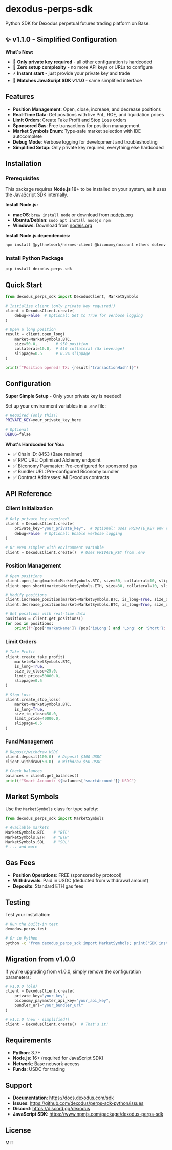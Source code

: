 # dexodus-perps-sdk

Python SDK for Dexodus perpetual futures trading platform on Base.

## ✨ **v1.1.0 - Simplified Configuration**

**What's New:**
- 🎯 **Only private key required** - all other configuration is hardcoded
- 🚀 **Zero setup complexity** - no more API keys or URLs to configure  
- ⚡ **Instant start** - just provide your private key and trade
- 🔄 **Matches JavaScript SDK v1.1.0** - same simplified interface

## Features

- **Position Management**: Open, close, increase, and decrease positions
- **Real-Time Data**: Get positions with live PnL, ROE, and liquidation prices
- **Limit Orders**: Create Take Profit and Stop Loss orders
- **Sponsored Gas**: Free transactions for position management
- **Market Symbols Enum**: Type-safe market selection with IDE autocomplete
- **Debug Mode**: Verbose logging for development and troubleshooting
- **Simplified Setup**: Only private key required, everything else hardcoded

## Installation

### Prerequisites

This package requires **Node.js 16+** to be installed on your system, as it uses the JavaScript SDK internally.

**Install Node.js:**
- **macOS**: `brew install node` or download from [nodejs.org](https://nodejs.org/)
- **Ubuntu/Debian**: `sudo apt install nodejs npm`
- **Windows**: Download from [nodejs.org](https://nodejs.org/)

**Install Node.js dependencies:**
```bash
npm install @pythnetwork/hermes-client @biconomy/account ethers dotenv
```

### Install Python Package

```bash
pip install dexodus-perps-sdk
```

## Quick Start

```python
from dexodus_perps_sdk import DexodusClient, MarketSymbols

# Initialize client (only private key required!)
client = DexodusClient.create(
    debug=False  # Optional: Set to True for verbose logging
)

# Open a long position
result = client.open_long(
    market=MarketSymbols.BTC,
    size=50.0,        # $50 position
    collateral=10.0,  # $10 collateral (5x leverage)
    slippage=0.5      # 0.5% slippage
)

print(f"Position opened! TX: {result['transactionHash']}")
```

## Configuration

**Super Simple Setup** - Only your private key is needed!

Set up your environment variables in a `.env` file:

```bash
# Required (only this!)
PRIVATE_KEY=your_private_key_here

# Optional
DEBUG=false
```

**What's Hardcoded for You:**
- ✅ Chain ID: 8453 (Base mainnet)
- ✅ RPC URL: Optimized Alchemy endpoint
- ✅ Biconomy Paymaster: Pre-configured for sponsored gas
- ✅ Bundler URL: Pre-configured Biconomy bundler
- ✅ Contract Addresses: All Dexodus contracts

## API Reference

### Client Initialization

```python
# Only private key required!
client = DexodusClient.create(
    private_key="your_private_key",  # Optional: uses PRIVATE_KEY env var if not provided
    debug=False  # Optional: Enable verbose logging
)

# Or even simpler with environment variable
client = DexodusClient.create()  # Uses PRIVATE_KEY from .env
```

### Position Management

```python
# Open positions
client.open_long(market=MarketSymbols.BTC, size=50, collateral=10, slippage=0.5)
client.open_short(market=MarketSymbols.ETH, size=30, collateral=10, slippage=0.5)

# Modify positions
client.increase_position(market=MarketSymbols.BTC, is_long=True, size_delta=25, slippage=0.5)
client.decrease_position(market=MarketSymbols.BTC, is_long=True, size_delta=30, slippage=0.5)

# Get positions with real-time data
positions = client.get_positions()
for pos in positions:
    print(f"{pos['marketName']} {pos['isLong'] and 'Long' or 'Short'}: ${pos['pnl']:.2f} PnL")
```

### Limit Orders

```python
# Take Profit
client.create_take_profit(
    market=MarketSymbols.BTC,
    is_long=True,
    size_to_close=25.0,
    limit_price=50000.0,
    slippage=0.5
)

# Stop Loss
client.create_stop_loss(
    market=MarketSymbols.BTC,
    is_long=True,
    size_to_close=50.0,
    limit_price=40000.0,
    slippage=0.5
)
```

### Fund Management

```python
# Deposit/withdraw USDC
client.deposit(100.0)  # Deposit $100 USDC
client.withdraw(50.0)  # Withdraw $50 USDC

# Check balances
balances = client.get_balances()
print(f"Smart Account: ${balances['smartAccount']} USDC")
```

## Market Symbols

Use the `MarketSymbols` class for type safety:

```python
from dexodus_perps_sdk import MarketSymbols

# Available markets
MarketSymbols.BTC    # "BTC"
MarketSymbols.ETH    # "ETH"
MarketSymbols.SOL    # "SOL"
# ... and more
```

## Gas Fees

- **Position Operations**: FREE (sponsored by protocol)
- **Withdrawals**: Paid in USDC (deducted from withdrawal amount)
- **Deposits**: Standard ETH gas fees

## Testing

Test your installation:

```bash
# Run the built-in test
dexodus-perps-test

# Or in Python
python -c "from dexodus_perps_sdk import MarketSymbols; print('SDK installed correctly!')"
```

## Migration from v1.0.0

If you're upgrading from v1.0.0, simply remove the configuration parameters:

```python
# v1.0.0 (old)
client = DexodusClient.create(
    private_key="your_key",
    biconomy_paymaster_api_key="your_api_key",
    bundler_url="your_bundler_url"
)

# v1.1.0 (new - simplified!)
client = DexodusClient.create()  # That's it!
```

## Requirements

- **Python**: 3.7+
- **Node.js**: 16+ (required for JavaScript SDK)
- **Network**: Base network access
- **Funds**: USDC for trading

## Support

- **Documentation**: https://docs.dexodus.com/sdk
- **Issues**: https://github.com/dexodus/perps-sdk-python/issues
- **Discord**: https://discord.gg/dexodus
- **JavaScript SDK**: https://www.npmjs.com/package/dexodus-perps-sdk

## License

MIT
